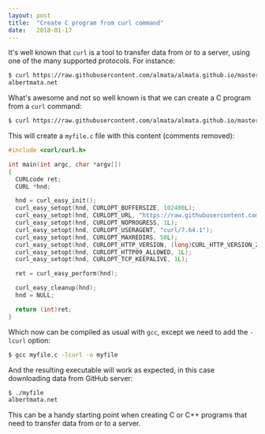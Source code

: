 ```yaml
---
layout: post
title:  "Create C program from curl command"
date:   2018-01-17
---
```

It's well known that `curl` is a tool to transfer data from or to a server, using one of the many supported protocols. For instance:

```bash
$ curl https://raw.githubusercontent.com/almata/almata.github.io/master/CNAME
albertmata.net
```

What's awesome and not so well known is that we can create a C program from a `curl` command:

```bash
$ curl https://raw.githubusercontent.com/almata/almata.github.io/master/CNAME --libcurl myfile.c
```

This will create a `myfile.c` file with this content (comments removed):

```c
#include <curl/curl.h>

int main(int argc, char *argv[])
{
  CURLcode ret;
  CURL *hnd;

  hnd = curl_easy_init();
  curl_easy_setopt(hnd, CURLOPT_BUFFERSIZE, 102400L);
  curl_easy_setopt(hnd, CURLOPT_URL, "https://raw.githubusercontent.com/almata/almata.github.io/master/CNAME");
  curl_easy_setopt(hnd, CURLOPT_NOPROGRESS, 1L);
  curl_easy_setopt(hnd, CURLOPT_USERAGENT, "curl/7.64.1");
  curl_easy_setopt(hnd, CURLOPT_MAXREDIRS, 50L);
  curl_easy_setopt(hnd, CURLOPT_HTTP_VERSION, (long)CURL_HTTP_VERSION_2TLS);
  curl_easy_setopt(hnd, CURLOPT_HTTP09_ALLOWED, 1L);
  curl_easy_setopt(hnd, CURLOPT_TCP_KEEPALIVE, 1L);

  ret = curl_easy_perform(hnd);

  curl_easy_cleanup(hnd);
  hnd = NULL;

  return (int)ret;
}
```

Which now can be compiled as usual with `gcc`, except we need to add the `-lcurl` option:

```bash
$ gcc myfile.c -lcurl -o myfile
```

And the resulting executable will work as expected, in this case downloading data from GitHub server:

```bash
$ ./myfile
albertmata.net
```

This can be a handy starting point when creating C or C++ programs that need to transfer data from or to a server.
